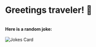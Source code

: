 # Greetings traveler! 🥶
\
<strong>Here is a random joke:</strong><br>\
<img src="https://readme-jokes.vercel.app/api" alt="Jokes Card" />
# 
